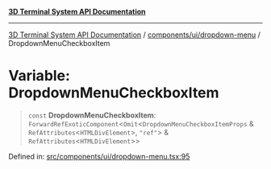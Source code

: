 [**3D Terminal System API Documentation**](../../../../README.md)

***

[3D Terminal System API Documentation](../../../../README.md) / [components/ui/dropdown-menu](../README.md) / DropdownMenuCheckboxItem

# Variable: DropdownMenuCheckboxItem

> `const` **DropdownMenuCheckboxItem**: `ForwardRefExoticComponent`\<`Omit`\<`DropdownMenuCheckboxItemProps` & `RefAttributes`\<`HTMLDivElement`\>, `"ref"`\> & `RefAttributes`\<`HTMLDivElement`\>\>

Defined in: [src/components/ui/dropdown-menu.tsx:95](https://github.com/Dicommunitas/ThreeJS_Terminal_3D/blob/1e74b7c848780edcc8caac62c0023b31b5be34f5/src/components/ui/dropdown-menu.tsx#L95)
